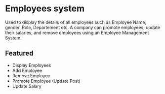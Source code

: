 # Employees system
Used to display the details of all employees such as Employee Name, gender, Role, Departement etc.
A company can promote employees, update their salaries, and remove employees using an Employee Management System.

## Featured

- Display Employees
- Add Employee
- Remove Employee
- Promote Employee (Update Post)
- Update Salary 
